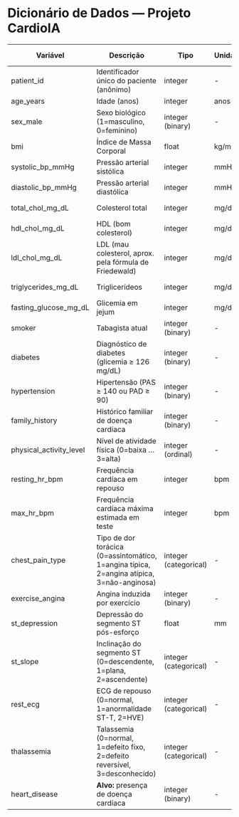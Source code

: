 # Dicionário de Dados — Projeto CardioIA

| Variável                | Descrição                                                                 | Tipo               | Unidade | Valores / Faixa |
|--------------------------|---------------------------------------------------------------------------|--------------------|---------|-----------------|
| patient_id               | Identificador único do paciente (anônimo)                                | integer            | -       | 1..N            |
| age_years                | Idade (anos)                                                            | integer            | anos    | 29–90           |
| sex_male                 | Sexo biológico (1=masculino, 0=feminino)                                | integer (binary)   | -       | 0 ou 1          |
| bmi                      | Índice de Massa Corporal                                                 | float              | kg/m²   | 18–45           |
| systolic_bp_mmHg         | Pressão arterial sistólica                                               | integer            | mmHg    | 90–200          |
| diastolic_bp_mmHg        | Pressão arterial diastólica                                              | integer            | mmHg    | 60–120          |
| total_chol_mg_dL         | Colesterol total                                                         | integer            | mg/dL   | 130–320         |
| hdl_chol_mg_dL           | HDL (bom colesterol)                                                     | integer            | mg/dL   | 25–80           |
| ldl_chol_mg_dL           | LDL (mau colesterol, aprox. pela fórmula de Friedewald)                  | integer            | mg/dL   | 30–250          |
| triglycerides_mg_dL      | Triglicerídeos                                                           | integer            | mg/dL   | 50–400          |
| fasting_glucose_mg_dL    | Glicemia em jejum                                                        | integer            | mg/dL   | 70–220          |
| smoker                   | Tabagista atual                                                          | integer (binary)   | -       | 0 ou 1          |
| diabetes                 | Diagnóstico de diabetes (glicemia ≥ 126 mg/dL)                           | integer (binary)   | -       | 0 ou 1          |
| hypertension             | Hipertensão (PAS ≥ 140 ou PAD ≥ 90)                                      | integer (binary)   | -       | 0 ou 1          |
| family_history           | Histórico familiar de doença cardíaca                                    | integer (binary)   | -       | 0 ou 1          |
| physical_activity_level  | Nível de atividade física (0=baixa … 3=alta)                             | integer (ordinal)  | -       | 0,1,2,3         |
| resting_hr_bpm           | Frequência cardíaca em repouso                                           | integer            | bpm     | 50–110          |
| max_hr_bpm               | Frequência cardíaca máxima estimada em teste                             | integer            | bpm     | 120–200         |
| chest_pain_type          | Tipo de dor torácica (0=assintomático, 1=angina típica, 2=angina atípica, 3=não-anginosa) | integer (categorical) | -   | 0–3             |
| exercise_angina          | Angina induzida por exercício                                            | integer (binary)   | -       | 0 ou 1          |
| st_depression            | Depressão do segmento ST pós-esforço                                     | float              | mm      | 0.00–6.00       |
| st_slope                 | Inclinação do segmento ST (0=descendente, 1=plana, 2=ascendente)         | integer (categorical) | -   | 0–2             |
| rest_ecg                 | ECG de repouso (0=normal, 1=anormalidade ST-T, 2=HVE)                    | integer (categorical) | -   | 0–2             |
| thalassemia              | Talassemia (0=normal, 1=defeito fixo, 2=defeito reversível, 3=desconhecido) | integer (categorical) | -   | 0–3             |
| heart_disease            | **Alvo:** presença de doença cardíaca                                   | integer (binary)   | -       | 0 ou 1          |
